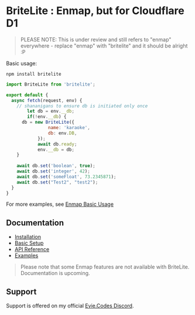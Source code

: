# BriteLite : Enmap, but for Cloudflare D1

<!-- <div align="center">
  <p>
    <a href="https://discord.gg/N7ZKH3P"><img src="https://discordapp.com/api/guilds/298508738623438848/embed.png" alt="Discord server" /></a>
    <a href="https://www.npmjs.com/package/enmap"><img src="https://img.shields.io/npm/v/enmap.svg?maxAge=3600" alt="NPM version" /></a>
    <a href="https://www.npmjs.com/package/enmap"><img src="https://img.shields.io/npm/dt/enmap.svg?maxAge=3600" alt="NPM downloads" /></a>
    <a href="https://www.patreon.com/eviecodes"><img src="https://img.shields.io/badge/donate-patreon-F96854.svg" alt="Patreon" /></a>
  </p>
</div>

<div align="center">
  <p><img src="https://evie.codes/enmap-logo.svg" alt="Enmap Logo" />
</div> -->

> PLEASE NOTE: This is under review and still refers to "enmap" everywhere - replace "enmap" with "britelite" and it should be alright :P

Basic usage: 

```
npm install britelite
```

```js
import BriteLite from 'britelite';

export default {
  async fetch(request, env) {
    // shananigans to ensure db is initiated only once
		let db = env.__db;
		if(!env.__db) {
      db = new BriteLite({
				name: 'karaoke',
				db: env.DB,
			});
			await db.ready;
			env.__db = db;
    }
    
    await db.set('boolean', true);
    await db.set('integer', 42);
    await db.set('someFloat', 73.2345871);
    await db.set("Test2", "test2");
  }
}
```

For more examples, see [Enmap Basic Usage](https://enmap.evie.dev/usage/basic/)

## Documentation

* [Installation](https://enmap.evie.dev/install)
* [Basic Setup](https://enmap.evie.dev/usage)
* [API Reference](https://enmap.evie.dev/api)
* [Examples](https://enmap.evie.dev/complete-examples)

> Please note that some Enmap features are not available with BriteLite. Documentation is upcoming.

## Support

Support is offered on my official [Evie.Codes Discord](https://discord.gg/N7ZKH3P).
